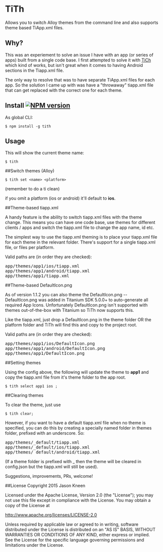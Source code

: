 # TiTh

Allows you to switch Alloy themes from the command line and also supports theme based TiApp.xml files.

## Why?

This was an experiement to solve an issue I have with an app (or series of apps) built from a single code base. I first attempted to solve it with [TiCh](https://github.com/jasonkneen/tich) which kind of works, but isn't great when it comes to having Android sections in the Tiapp.xml file.

The only way to resolve that was to have separate TiApp.xml files for each app. So the solution I came up with was have a "throwaway" tiapp.xml file that can get replaced with the correct one for each theme.

## Install [![NPM version](https://badge.fury.io/js/tith.svg)](http://badge.fury.io/js/tith)

As global CLI:

    $ npm install -g tith

## Usage

This will show the current theme name:
```
$ tith  
```
##Switch themes (Alloy)
```
$ tith set <name> <platform>
```
(remember to do a ti clean)

if you omit a platform (ios or android) it'll default to **ios**.

##Theme-based tiapp.xml

A handy feature is the ability to switch tiapp.xml files with the theme change. This means you can have one code base, use themes for different clients / apps and switch the tiapp.xml file to change the app name, id etc.

The simplest way to use the tiapp.xml theming is to place your tiapp.xml file for each theme in the relevant folder. There's support for a single tiapp.xml file, or files per platform.

Valid paths are (in order they are checked):
<pre>
app/themes/app1/ios/tiapp.xml
app/themes/app1/android/tiapp.xml
app/themes/app1/tiapp.xml
</pre>

##Theme-based DefaultIcon.png

As of version 1.1.2 you can also theme the DefaultIcon.png -- DefaultIcon.png was added in Titanium SDK 5.0.0+ to auto-generate all required App Icons. Unfortunately DefaultIcon.png isn't supported with themes out-of-the-box with Titanium so TiTh now supports this.

Like the tiapp.xml, just drop a DefaultIcon.png in the theme folder OR the platform folder and TiTh will find this and copy to the project root.

Valid paths are (in order they are checked):
<pre>
app/themes/app1/ios/DefaultIcon.png
app/themes/app1/android/DefaultIcon.png
app/themes/app1/DefaultIcon.png
</pre>

##Setting themes

Using the config above, the following will update the theme to **app1** and copy the tiapp.xml file from it's theme folder to the app root.

```
$ tith select app1 ios ;
```

##Clearing themes

To clear the theme, just use

```
$ tith clear;
```

However, if you want to have a default tiapp.xml file when no theme is specified, you can do this by creating a specially named folder in themes folder, prefixed with an underscore. So:

<pre>
app/themes/_default/tiapp.xml
app/themes/_default/ios/tiapp.xml
app/themes/_default/android/tiapp.xml
</pre>

(If a theme folder is prefixed with _ then the theme will be cleared in config.json but the tiapp.xml will still be used).

Suggestions, improvements, PRs, welcome!

##License
Copyright 2015 Jason Kneen

Licensed under the Apache License, Version 2.0 (the "License");
you may not use this file except in compliance with the License.
You may obtain a copy of the License at

   http://www.apache.org/licenses/LICENSE-2.0

Unless required by applicable law or agreed to in writing, software
distributed under the License is distributed on an "AS IS" BASIS,
WITHOUT WARRANTIES OR CONDITIONS OF ANY KIND, either express or implied.
See the License for the specific language governing permissions and
limitations under the License.
</pre>
